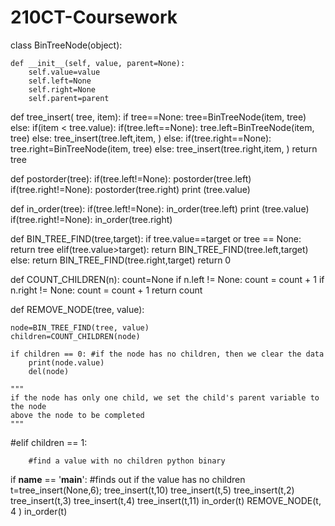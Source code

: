 # 210CT-Coursework
class BinTreeNode(object):
 
    def __init__(self, value, parent=None):
        self.value=value
        self.left=None
        self.right=None
        self.parent=parent
 
       
def tree_insert( tree, item):
    if tree==None:
        tree=BinTreeNode(item, tree)
    else:
        if(item < tree.value):
            if(tree.left==None):
                tree.left=BinTreeNode(item, tree)
            else:
                tree_insert(tree.left,item, )
        else:
            if(tree.right==None):
                tree.right=BinTreeNode(item, tree)
            else:
                tree_insert(tree.right,item, )
    return tree
 
def postorder(tree):
    if(tree.left!=None):
        postorder(tree.left)
    if(tree.right!=None):
        postorder(tree.right)
    print (tree.value)
 
 
def in_order(tree):
    if(tree.left!=None):
        in_order(tree.left)
    print (tree.value)
    if(tree.right!=None):
        in_order(tree.right)

def BIN_TREE_FIND(tree,target):
    if tree.value==target or tree == None:
        return tree
    elif(tree.value>target):
            return BIN_TREE_FIND(tree.left,target)
    else:
        return BIN_TREE_FIND(tree.right,target)
    return 0

def COUNT_CHILDREN(n):
    count=None
    if n.left != None:
        count = count + 1
    if n.right != None:
        count = count + 1
    return count

def REMOVE_NODE(tree, value):


    node=BIN_TREE_FIND(tree, value)
    children=COUNT_CHILDREN(node)

    if children == 0: #if the node has no children, then we clear the data
        print(node.value)
        del(node)

    """
    if the node has only one child, we set the child's parent variable to the node
    above the node to be completed
    """
   #elif children == 1:








        #find a value with no children python binary

if __name__ == '__main__':
   #finds out if the value has no children
  t=tree_insert(None,6);
  tree_insert(t,10)
  tree_insert(t,5)
  tree_insert(t,2)
  tree_insert(t,3)
  tree_insert(t,4)
  tree_insert(t,11)
  in_order(t)
  REMOVE_NODE(t, 4 )
  in_order(t)


